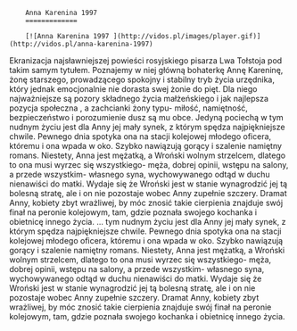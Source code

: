 
        Anna Karenina 1997 
        =============
        
        [![Anna Karenina 1997 ](http://vidos.pl/images/player.gif)](http://vidos.pl/anna-karenina-1997)
        
        
 Ekranizacja najsławniejszej powieści rosyjskiego pisarza Lwa Tołstoja pod takim samym tytułem. Poznajemy w niej główną bohaterkę Annę Kareninę, żonę starszego, prowadzącego spokojny i stabilny tryb życia urzędnika, który jednak emocjonalnie nie dorasta swej żonie do pięt. Dla niego najważniejsze są pozory składnego życia małżeńskiego i jak najlepsza pozycja społeczna , a zachcianki żony typu- miłość, namiętność, bezpieczeństwo i porozumienie dusz są mu obce. Jedyną pociechą w tym nudnym życiu jest dla Anny jej mały synek, z którym spędza najpiękniejsze chwile. Pewnego dnia spotyka ona na stacji kolejowej młodego oficera, któremu i ona wpada w oko. Szybko nawiązują gorący i szalenie namiętny romans. Niestety, Anna jest mężatką, a Wroński wolnym strzelcem, dlatego to ona musi wyrzec się wszystkiego- męża, dobrej opinii, wstępu na salony, a przede wszystkim- własnego syna, wychowywanego odtąd w duchu nienawiści do matki. Wydaje się że Wroński jest w stanie wynagrodzić jej tą bolesną stratę, ale i on nie pozostaje wobec Anny zupełnie szczery. Dramat Anny, kobiety zbyt wrażliwej, by móc znosić takie cierpienia znajduje swój finał na peronie kolejowym, tam, gdzie poznała swojego kochanka i obietnicę innego życia.  ... tym nudnym życiu jest dla Anny jej mały synek, z którym spędza najpiękniejsze chwile. Pewnego dnia spotyka ona na stacji kolejowej młodego oficera, któremu i ona wpada w oko. Szybko nawiązują gorący i szalenie namiętny romans. Niestety, Anna jest mężatką, a Wroński wolnym strzelcem, dlatego to ona musi wyrzec się wszystkiego- męża, dobrej opinii, wstępu na salony, a przede wszystkim- własnego syna, wychowywanego odtąd w duchu nienawiści do matki. Wydaje się że Wroński jest w stanie wynagrodzić jej tą bolesną stratę, ale i on nie pozostaje wobec Anny zupełnie szczery. Dramat Anny, kobiety zbyt wrażliwej, by móc znosić takie cierpienia znajduje swój finał na peronie kolejowym, tam, gdzie poznała swojego kochanka i obietnicę innego życia.
    